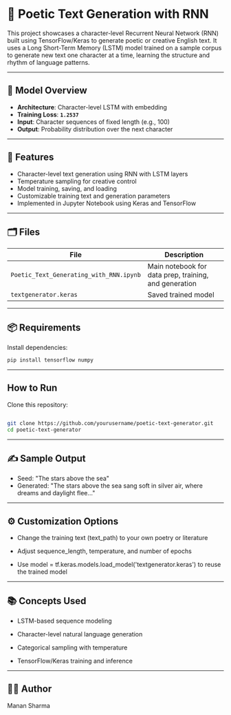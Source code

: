 # 📜 Poetic Text Generation with RNN

This project showcases a character-level Recurrent Neural Network (RNN) built using TensorFlow/Keras to generate poetic or creative English text. It uses a Long Short-Term Memory (LSTM) model trained on a sample corpus to generate new text one character at a time, learning the structure and rhythm of language patterns.

---

## 🧠 Model Overview

- **Architecture**: Character-level LSTM with embedding
- **Training Loss**: **`1.2537`**
- **Input**: Character sequences of fixed length (e.g., 100)
- **Output**: Probability distribution over the next character

---

## 🚀 Features

- Character-level text generation using RNN with LSTM layers
- Temperature sampling for creative control
- Model training, saving, and loading
- Customizable training text and generation parameters
- Implemented in Jupyter Notebook using Keras and TensorFlow

---

## 🗂️ Files

| File                                  | Description                                        |
|---------------------------------------|----------------------------------------------------|
| `Poetic_Text_Generating_with_RNN.ipynb` | Main notebook for data prep, training, and generation |
| `textgenerator.keras`                | Saved trained model                                 |

---

## 📦 Requirements

Install dependencies:

```bash
pip install tensorflow numpy
```

---

## How to Run
Clone this repository:

```bash

git clone https://github.com/yourusername/poetic-text-generator.git
cd poetic-text-generator

```

---

## ✍️ Sample Output

- Seed: "The stars above the sea"
- Generated: "The stars above the sea sang soft in silver air, where dreams and daylight flee..."

---

## ⚙️ Customization Options
- Change the training text (text_path) to your own poetry or literature

- Adjust sequence_length, temperature, and number of epochs

- Use model = tf.keras.models.load_model('textgenerator.keras') to reuse the trained model

---

## 📚 Concepts Used
- LSTM-based sequence modeling

- Character-level natural language generation

- Categorical sampling with temperature

- TensorFlow/Keras training and inference

---

## 🧑‍💻 Author
Manan Sharma
